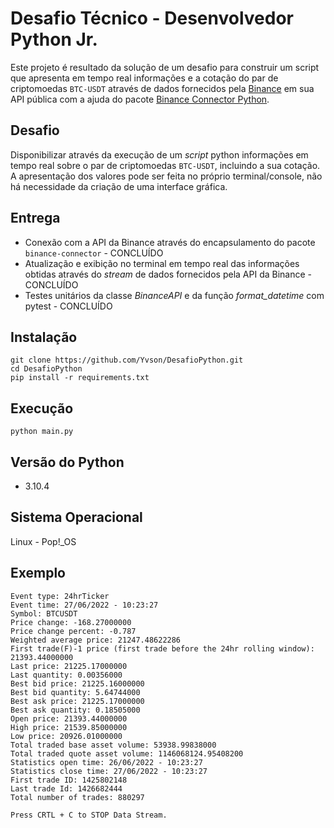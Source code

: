 # Desafio Técnico - Desenvolvedor Python Jr.
Este projeto é resultado da solução de um desafio para construir um script que apresenta em tempo real informações e a cotação do par de criptomoedas `BTC-USDT` através de dados fornecidos pela [Binance](https://www.binance.com/en/binance-api) em sua API pública com a ajuda do pacote [Binance Connector Python](https://github.com/binance/binance-connector-python).


## Desafio
Disponibilizar através da execução de um _script_ python informações em tempo real sobre o par de criptomoedas `BTC-USDT`, incluindo a sua cotação. A apresentação dos valores pode ser feita no próprio terminal/console, não há necessidade da criação de uma interface gráfica.


## Entrega
- Conexão com a API da Binance através do encapsulamento do pacote `binance-connector` - CONCLUÍDO
- Atualização e exibição no terminal em tempo real das informações obtidas através do _stream_ de dados fornecidos pela API da Binance - CONCLUÍDO
- Testes unitários da classe _BinanceAPI_ e da função _format_datetime_ com pytest - CONCLUÍDO

## Instalação
```
git clone https://github.com/Yvson/DesafioPython.git
cd DesafioPython
pip install -r requirements.txt
```

## Execução
```
python main.py
```

## Versão do Python
- 3.10.4

## Sistema Operacional
Linux - Pop!_OS

## Exemplo
```
Event type: 24hrTicker
Event time: 27/06/2022 - 10:23:27
Symbol: BTCUSDT
Price change: -168.27000000
Price change percent: -0.787
Weighted average price: 21247.48622286
First trade(F)-1 price (first trade before the 24hr rolling window): 21393.44000000
Last price: 21225.17000000
Last quantity: 0.00356000
Best bid price: 21225.16000000
Best bid quantity: 5.64744000
Best ask price: 21225.17000000
Best ask quantity: 0.18505000
Open price: 21393.44000000
High price: 21539.85000000
Low price: 20926.01000000
Total traded base asset volume: 53938.99838000
Total traded quote asset volume: 1146068124.95408200
Statistics open time: 26/06/2022 - 10:23:27
Statistics close time: 27/06/2022 - 10:23:27
First trade ID: 1425802148
Last trade Id: 1426682444
Total number of trades: 880297

Press CRTL + C to STOP Data Stream.
```